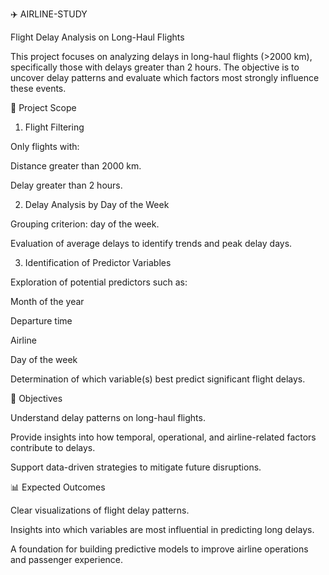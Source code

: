 ✈️ AIRLINE-STUDY

Flight Delay Analysis on Long-Haul Flights

This project focuses on analyzing delays in long-haul flights (>2000 km), specifically those with delays greater than 2 hours. The objective is to uncover delay patterns and evaluate which factors most strongly influence these events.

🔎 Project Scope
1. Flight Filtering

Only flights with:

Distance greater than 2000 km.

Delay greater than 2 hours.

2. Delay Analysis by Day of the Week

Grouping criterion: day of the week.

Evaluation of average delays to identify trends and peak delay days.

3. Identification of Predictor Variables

Exploration of potential predictors such as:

Month of the year

Departure time

Airline

Day of the week

Determination of which variable(s) best predict significant flight delays.

🎯 Objectives

Understand delay patterns on long-haul flights.

Provide insights into how temporal, operational, and airline-related factors contribute to delays.

Support data-driven strategies to mitigate future disruptions.

📊 Expected Outcomes

Clear visualizations of flight delay patterns.

Insights into which variables are most influential in predicting long delays.

A foundation for building predictive models to improve airline operations and passenger experience.
